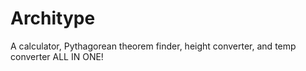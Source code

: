 # Architype
A calculator, Pythagorean theorem finder, height converter, and temp converter ALL IN ONE!
